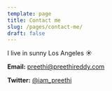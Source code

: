 ```yaml
---
template: page
title: Contact me
slug: /pages/contact-me/
draft: false
---
```

I live in sunny Los Angeles ☀️

**Email:** preethi@preethireddy.com

**Twitter:** [@iam_preethi](https://twitter.com/iam_preethi)

